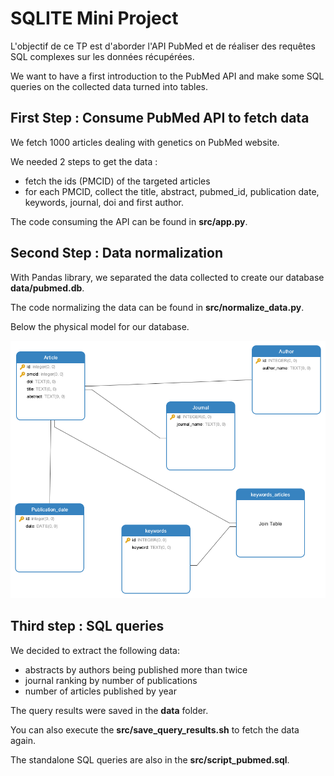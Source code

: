 # SQLITE Mini Project

L'objectif de ce TP est d'aborder l'API PubMed et de réaliser des requêtes SQL complexes sur les données récupérées.

We want to have a first introduction to the PubMed API and make some SQL queries on the collected data turned into tables.

## First Step : Consume PubMed API to fetch data

We fetch 1000 articles dealing with genetics on PubMed website.

We needed 2 steps to get the data :
- fetch the ids (PMCID) of the targeted articles 
- for each PMCID, collect the title, abstract, pubmed_id, publication date, keywords, journal, doi and first author. 

The code consuming the API can be found in **src/app.py**.

## Second Step : Data normalization

With Pandas library, we separated the data collected to create our database **data/pubmed.db**.

The code normalizing the data can be found in **src/normalize_data.py**.

Below the physical model for our database.

![sql_model](img/model.png)

## Third step : SQL queries

We decided to extract the following data:

- abstracts by authors being published more than twice
- journal ranking by number of publications
- number of articles published by year

The query results were saved in the **data** folder.

You can also execute the **src/save_query_results.sh** to fetch the data again.

The standalone SQL queries are also in the **src/script_pubmed.sql**.

